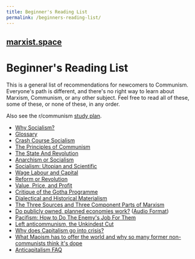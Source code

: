 ```yaml
---
title: Beginner's Reading List
permalink: /beginners-reading-list/
---
```


## [marxist.space](https://marxist.space)

# Beginner's Reading List

This is a general list of recommendations for newcomers to Communism.
Everyone's path is different, and there's no right way to learn about Marxism, Communism, or any other subject.
Feel free to read all of these, some of these, or none of these, in any order.

Also see the r/communism
[study plan](https://www.reddit.com/r/communism/comments/wisiw/basic_marxismleninism_study_plan/).

* [Why Socialism?](https://monthlyreview.org/2009/05/01/why-socialism/)
* [Glossary](https://www.socialism101.com/dictionary)
* [Crash Course Socialism](https://github.com/dessalines/essays/blob/master/crash_course_socialism.md)
* [The Principles of Communism](https://www.marxists.org/archive/marx/works/1847/11/prin-com.htm)
* [The State And Revolution](https://www.marxists.org/archive/lenin/works/1917/staterev/)
* [Anarchism or Socialism](https://www.marxists.org/reference/archive/stalin/works/1906/12/x01.htm)
* [Socialism: Utopian and Scientific](https://www.marxists.org/archive/marx/works/1880/soc-utop/index.htm)
* [Wage Labour and Capital](https://www.marxists.org/archive/marx/works/1847/wage-labour/)
* [Reform or Revolution](https://www.marxists.org/archive/luxemburg/1900/reform-revolution/)
* [Value, Price, and Profit](https://www.marxists.org/archive/marx/works/1865/value-price-profit/index.htm)
* [Critique of the Gotha Programme](https://www.marxists.org/archive/marx/works/1875/gotha/)
* [Dialectical and Historical Materialism](https://www.marxists.org/reference/archive/stalin/works/1938/09.htm)
* [The Three Sources and Three Component Parts of Marxism](https://www.marxists.org/archive/lenin/works/1913/mar/x01.htm)
* [Do publicly owned, planned economies work?](https://gowans.blog/2012/12/21/do-publicly-owned-planned-economies-work/) ([Audio Format](https://youtube.com/playlist?list=PL0-IkmzWbjobDdDbSC_YgZfV94BQiRIB8))
* [Pacifism: How to Do The Enemy's Job For Them](https://theredphoenixapl.org/2011/08/11/pacifism-how-to-do-the-enemys-job-for-them/)
* [Left anticommunism, the Unkindest Cut](http://www.greanvillepost.com/2015/05/23/left-anticommunism-the-unkindest-cut/)
* [Why does Capitalism go into crisis?](http://www.marxist.com/why-does-capitalism-go-into-crisis.htm)
* [What Maoism has to offer the world and why so many former non-communists think it's dope](https://jiminykrix.wordpress.com/2016/09/14/what-maoism-has-to-offer-the-world-and-why-so-many-former-non-communists-think-its-dope/)
* [Anticapitalism FAQ](http://anticapitalismfaq.com/)
